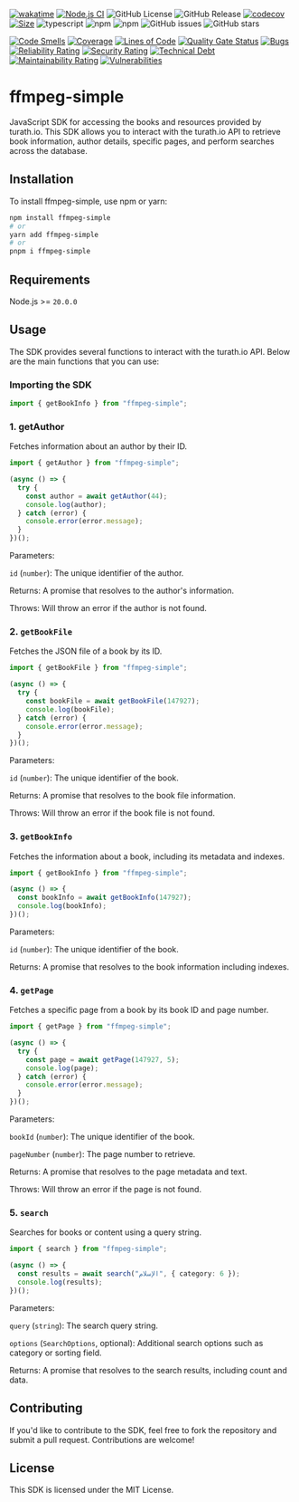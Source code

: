 [![wakatime](https://wakatime.com/badge/user/a0b906ce-b8e7-4463-8bce-383238df6d4b/project/e8859a7e-7cfc-4447-a7c0-965229145506.svg)](https://wakatime.com/badge/user/a0b906ce-b8e7-4463-8bce-383238df6d4b/project/e8859a7e-7cfc-4447-a7c0-965229145506) [![Node.js CI](https://github.com/ragaeeb/ffmpeg-simple/actions/workflows/build.yml/badge.svg)](https://github.com/ragaeeb/ffmpeg-simple/actions/workflows/build.yml) ![GitHub License](https://img.shields.io/github/license/ragaeeb/ffmpeg-simple) ![GitHub Release](https://img.shields.io/github/v/release/ragaeeb/ffmpeg-simple) [![codecov](https://codecov.io/gh/ragaeeb/ffmpeg-simple/graph/badge.svg?token=6B40XM3HNB)](https://codecov.io/gh/ragaeeb/ffmpeg-simple) [![Size](https://deno.bundlejs.com/badge?q=ffmpeg-simple@1.0.0)](https://bundlejs.com/?q=ffmpeg-simple%401.0.0) ![typescript](https://badgen.net/badge/icon/typescript?icon=typescript&label&color=blue) ![npm](https://img.shields.io/npm/v/ffmpeg-simple) ![npm](https://img.shields.io/npm/dm/ffmpeg-simple) ![GitHub issues](https://img.shields.io/github/issues/ragaeeb/ffmpeg-simple) ![GitHub stars](https://img.shields.io/github/stars/ragaeeb/ffmpeg-simple?style=social)

[![Code Smells](https://sonarcloud.io/api/project_badges/measure?project=ragaeeb_ffmpeg-simple&metric=code_smells)](https://sonarcloud.io/summary/new_code?id=ragaeeb_ffmpeg-simple)
[![Coverage](https://sonarcloud.io/api/project_badges/measure?project=ragaeeb_ffmpeg-simple&metric=coverage)](https://sonarcloud.io/summary/new_code?id=ragaeeb_ffmpeg-simple)
[![Lines of Code](https://sonarcloud.io/api/project_badges/measure?project=ragaeeb_ffmpeg-simple&metric=ncloc)](https://sonarcloud.io/summary/new_code?id=ragaeeb_ffmpeg-simple)
[![Quality Gate Status](https://sonarcloud.io/api/project_badges/measure?project=ragaeeb_ffmpeg-simple&metric=alert_status)](https://sonarcloud.io/summary/new_code?id=ragaeeb_ffmpeg-simple)
[![Bugs](https://sonarcloud.io/api/project_badges/measure?project=ragaeeb_ffmpeg-simple&metric=bugs)](https://sonarcloud.io/summary/new_code?id=ragaeeb_ffmpeg-simple)
[![Reliability Rating](https://sonarcloud.io/api/project_badges/measure?project=ragaeeb_ffmpeg-simple&metric=reliability_rating)](https://sonarcloud.io/summary/new_code?id=ragaeeb_ffmpeg-simple)
[![Security Rating](https://sonarcloud.io/api/project_badges/measure?project=ragaeeb_ffmpeg-simple&metric=security_rating)](https://sonarcloud.io/summary/new_code?id=ragaeeb_ffmpeg-simple)
[![Technical Debt](https://sonarcloud.io/api/project_badges/measure?project=ragaeeb_ffmpeg-simple&metric=sqale_index)](https://sonarcloud.io/summary/new_code?id=ragaeeb_ffmpeg-simple)
[![Maintainability Rating](https://sonarcloud.io/api/project_badges/measure?project=ragaeeb_ffmpeg-simple&metric=sqale_rating)](https://sonarcloud.io/summary/new_code?id=ragaeeb_ffmpeg-simple)
[![Vulnerabilities](https://sonarcloud.io/api/project_badges/measure?project=ragaeeb_ffmpeg-simple&metric=vulnerabilities)](https://sonarcloud.io/summary/new_code?id=ragaeeb_ffmpeg-simple)

# ffmpeg-simple

JavaScript SDK for accessing the books and resources provided by turath.io. This SDK allows you to interact with the turath.io API to retrieve book information, author details, specific pages, and perform searches across the database.

## Installation

To install ffmpeg-simple, use npm or yarn:

```bash
npm install ffmpeg-simple
# or
yarn add ffmpeg-simple
# or
pnpm i ffmpeg-simple
```

## Requirements

Node.js >= `20.0.0`

## Usage

The SDK provides several functions to interact with the turath.io API. Below are the main functions that you can use:

### Importing the SDK

```javascript
import { getBookInfo } from "ffmpeg-simple";
```

### 1. getAuthor

Fetches information about an author by their ID.

```typescript
import { getAuthor } from "ffmpeg-simple";

(async () => {
  try {
    const author = await getAuthor(44);
    console.log(author);
  } catch (error) {
    console.error(error.message);
  }
})();
```

Parameters:

`id` (`number`): The unique identifier of the author.

Returns: A promise that resolves to the author's information.

Throws: Will throw an error if the author is not found.

### 2. `getBookFile`

Fetches the JSON file of a book by its ID.

```typescript
import { getBookFile } from "ffmpeg-simple";

(async () => {
  try {
    const bookFile = await getBookFile(147927);
    console.log(bookFile);
  } catch (error) {
    console.error(error.message);
  }
})();
```

Parameters:

`id` (`number`): The unique identifier of the book.

Returns: A promise that resolves to the book file information.

Throws: Will throw an error if the book file is not found.

### 3. `getBookInfo`

Fetches the information about a book, including its metadata and indexes.

```typescript
import { getBookInfo } from "ffmpeg-simple";

(async () => {
  const bookInfo = await getBookInfo(147927);
  console.log(bookInfo);
})();
```

Parameters:

`id` (`number`): The unique identifier of the book.

Returns: A promise that resolves to the book information including indexes.

### 4. `getPage`

Fetches a specific page from a book by its book ID and page number.

```typescript
import { getPage } from "ffmpeg-simple";

(async () => {
  try {
    const page = await getPage(147927, 5);
    console.log(page);
  } catch (error) {
    console.error(error.message);
  }
})();
```

Parameters:

`bookId` (`number`): The unique identifier of the book.

`pageNumber` (`number`): The page number to retrieve.

Returns: A promise that resolves to the page metadata and text.

Throws: Will throw an error if the page is not found.

### 5. `search`

Searches for books or content using a query string.

```typescript
import { search } from "ffmpeg-simple";

(async () => {
  const results = await search("الإسلام", { category: 6 });
  console.log(results);
})();
```

Parameters:

`query` (`string`): The search query string.

`options` (`SearchOptions`, optional): Additional search options such as category or sorting field.

Returns: A promise that resolves to the search results, including count and data.

## Contributing

If you'd like to contribute to the SDK, feel free to fork the repository and submit a pull request. Contributions are welcome!

## License

This SDK is licensed under the MIT License.
